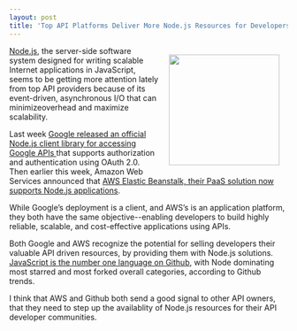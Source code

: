 ```yaml
---
layout: post
title: 'Top API Platforms Deliver More Node.js Resources for Developers'
---
```

<p><a href="http://nodejs.org/" target="_blank"><img style="padding: 15px;" src="https://s3.amazonaws.com/kinlane-productions/nodejs/node-js-logo.png" alt="" width="200" align="right" /></a></p>
<p><a href="http://nodejs.org/" target="_blank">Node.js</a>, the server-side software system designed for writing scalable Internet applications in JavaScript, seems to be getting more attention lately from top API providers because of its event-driven, asynchronous I/O that can minimizeoverhead and maximize scalability.</p>
<p>Last week <a href="https://github.com/google/google-api-nodejs-client/#readme">Google released an official Node.js client library for accessing Google APIs </a>that supports authorization and authentication using OAuth 2.0.  Then earlier this week, Amazon Web Services announced that <a href="http://aws.typepad.com/aws/2013/03/aws-elastic-beanstalk-for-nodejs.html">AWS Elastic Beanstalk, their PaaS solution now supports Node.js applications</a>.</p>
<p>While Google&rsquo;s deployment is a client, and AWS&rsquo;s is an application platform, they both have the same objective--enabling developers to build highly reliable, scalable, and cost-effective applications using APIs.</p>
<p>Both Google and AWS recognize the potential for selling developers their valuable API driven resources, by providing them with Node.js solutions.  <a href="https://github.com/languages/JavaScript">JavaScript is the number one language on Github</a>, with Node dominating most starred and most forked overall categories, according to Github trends.</p>
<p>I think that AWS and Github both send a good signal to other API owners, that they need to step up the availablity of Node.js resources for their API developer communities.</p>